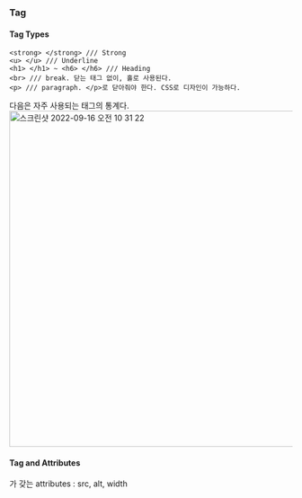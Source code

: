 ### Tag
#### Tag Types

    <strong> </strong> /// Strong
    <u> </u> /// Underline
    <h1> </h1> ~ <h6> </h6> /// Heading
    <br> /// break. 닫는 태그 없이, 홀로 사용된다.
    <p> /// paragraph. </p>로 닫아줘야 한다. CSS로 디자인이 가능하다.

다음은 자주 사용되는 태그의 통계다.
<img width="598" alt="스크린샷 2022-09-16 오전 10 31 22" src="https://user-images.githubusercontent.com/68281918/190537367-743c333e-568c-4104-a00f-92d0cd4aff95.png">

#### Tag and Attributes

  <img>가 갖는 attributes : src, alt, width
